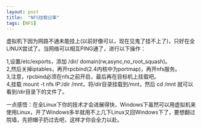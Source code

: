 ```yaml
---
layout: post
title:  "NFS挂载记事"
tags: [NFS]
---
```

虚拟机下因为网路不通未能挂上(以前好像可以，现在见鬼了挂不上了)，只好在全LINUX尝试了。当网络可以相互PING通了，进行以下操作：

1,设置/etc/exports，添加 /dir/ domain(rw,async,no_root_squash)。<br/>
2,然后关掉iptables，再开rpcbind(2.4内核中为portmap)，再开nfs服务。<br/>
3,注意，rpcbind必须在nfs之前开启，最后再在目标机上挂载吧。<br/>
4,挂载 mount -t nfs IP:/dir /mnt，将/dir目录挂载到/mnt，然后 cd /mnt 就可以看到/dir目录下的文件了。

一点感悟：在全Linux下你的技术才会进展得快，Windows下虽然可以用虚拟机来使用Linux，开了Windows多半就用不上几下Linux又回Windows下了，要想翻过院墙，先把帽子扔过去吧，这样才你会全力以赴。